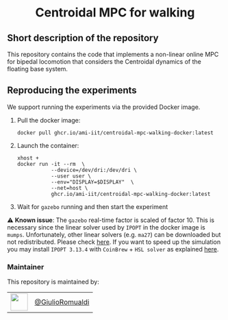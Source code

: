 <h1 align="center">
 Centroidal MPC for walking
</h1>

## Short description of the repository
This repository contains the code that implements a non-linear online MPC for bipedal locomotion that considers the Centroidal dynamics of the floating base system.

## Reproducing the experiments

We support running the experiments via the provided Docker image.

1. Pull the docker image:
    ```console
    docker pull ghcr.io/ami-iit/centroidal-mpc-walking-docker:latest
    ```
2. Launch the container:
    ```console
    xhost +
    docker run -it --rm  \
               --device=/dev/dri:/dev/dri \
               --user user \
               --env="DISPLAY=$DISPLAY"  \
               --net=host \
               ghcr.io/ami-iit/centroidal-mpc-walking-docker:latest
    ```
3. Wait for `gazebo` running and then start the experiment


⚠️ **Known issue**: The `gazebo` real-time factor is scaled of factor 10. This is necessary since the linear solver used by `IPOPT` in the docker image is `mumps`. Unfortunately, other linear solvers (e.g. `ma27`) can be downloaded but not redistributed. Please check [here](https://www.hsl.rl.ac.uk/ipopt/).
If you want to speed up the simulation you may install `IPOPT 3.13.4` with `CoinBrew` +  `HSL solver` as explained [here](https://gist.github.com/GiulioRomualdi/22fddb949e7b09bb53ca2ff72cbf8cb6).

### Maintainer

This repository is maintained by:

|                                                              |                                                      |
| :----------------------------------------------------------: | :--------------------------------------------------: |
| [<img src="https://github.com/GiulioRomualdi.png" width="40">](https://github.com/GiulioRomualdi) | [@GiulioRomualdi](https://github.com/GiulioRomualdi) |

